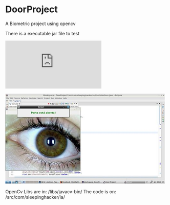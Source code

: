 # DoorProject
A Biometric project using opencv

There is a executable jar file to test

![Download here](https://github.com/SleepingCoder/DoorProject/raw/master/DoorProjeto.jar)

![img](https://raw.githubusercontent.com/SleepingCoder/DoorProject/master/Screenshot.jpg)

OpenCv Libs are in: 
/libs/javacv-bin/
The code is on:
/src/com/sleepinghacker/ia/
